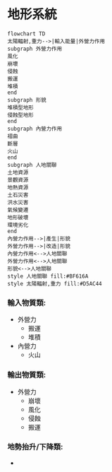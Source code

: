 # 地形系統

```mermaid
flowchart TD
太陽輻射,重力-->|輸入能量|外營力作用
subgraph 外營力作用
風化
崩壞
侵蝕
搬運
堆積
end
subgraph 形貌
堆積型地形
侵蝕型地形
end
subgraph 內營力作用
褶曲
斷層
火山
end
subgraph 人地關聯
土地資源
景觀資源
地熱資源
土石災害
洪水災害
氣候變遷
地形破壞
環境劣化
end
內營力作用-->|產生|形貌
外營力作用-->|改造|形貌
內營力作用<-->人地關聯
外營力作用<-->人地關聯
形貌<-->人地關聯
style 人地關聯 fill:#BF616A
style 太陽輻射,重力 fill:#D5AC44
```
### 輸入物質類:
- 外營力
	- 搬運
	- 堆積
- 內營力
	- 火山
### 輸出物質類:
- 外營力
	- 崩壞
	- 風化
	- 侵蝕
	- 搬運
### 地勢抬升/下降類:
- 